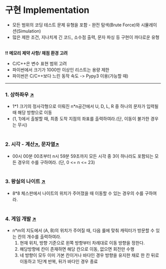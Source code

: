 # 구현 Implementation
- 모든 범위의 코딩 테스트 문제 유형을 포함 - 완전 탐색(Brute Force)와 시뮬레이션(Simulation)
- 많은 제한 조건, 지나치게 긴 코드, 소수점 출력, 문자 파싱 등 구현이 까다로운 유형
<br></br>  

**‼️ 메모리 제약 사항/ 채점 환경 고려**
- C/C++은 변수 표현 범위 고려
- 파이썬에서 크기가 1000만 이상인 리스트는 용량 제한
- 파이썬은 C/C++보다 느린 동작 속도 -> Pypy3 이용(가능할 때)

---
### 1. 상하좌우 [↗](https://github.com/100g-dev/Coding_Test/blob/main/Implementation/udlr.py)
- 1\*1 크기의 정사각형으로 이뤄진 n\*n공간에서 U, D, L, R 중 하나의 문자가 입력될 때 해당 방향으로 이동
- (1, 1)에서 출발할 때, 최종 도착 지점의 좌표를 출력하여라.(단, 이동이 불가한 경우는 무시)
<br></br>  

### 2. 시각 - 계산[↗](https://github.com/100g-dev/Coding_Test/blob/main/Implementation/time3.py), 문자열[↗](https://github.com/100g-dev/Coding_Test/blob/main/Implementation/time3_string.py)
- 00시 00분 00초부터 n시 59분 59초까지 모든 시각 중 3이 하나라도 포함되는 모든 경우의 수를 구하여라. (단, 0 <= n <= 23) 
<br></br>  

### 3. 왕실의 나이트 [↗](https://github.com/100g-dev/Coding_Test/blob/main/Implementation/knight.py)
- 8*8 체스판에서 나이트의 위치가 주어졌을 때 이동할 수 있는 경우의 수를 구하여라. 
<br></br>  

### 4. 게임 개발 [↗](https://github.com/100g-dev/Coding_Test/blob/main/Implementation/game_dev.py)
- n*m의 지도에서 (A, B)의 위치가 주어질 때, 다음 룰에 맞춰 캐릭터가 방문할 수 있는 칸의 개수를 출력하여라.
    1. 현재 위치, 방향 기준으로 왼쪽 방향부터 차례대로 이동 방향을 정한다.
    2. 해당방향에 칸이 존재하면 해당 칸으로 이동, 없으면 회전만 수행
    3. 네 방향이 모두 이미 가본 칸이거나 바다인 경우 방향을 유지한 채로 한 칸 뒤로 이동하고 1단계 반복, 뒤가 바다인 경우 종료
